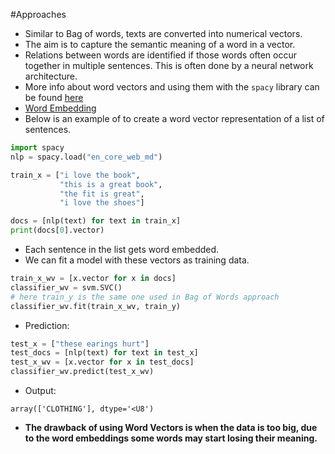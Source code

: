 #Approaches
- Similar to Bag of words, texts are converted into numerical vectors.
- The aim is to capture the semantic meaning of a word in a vector.
- Relations between words are identified if those words often occur together in multiple sentences. This is often done by a neural network architecture.
- More info about word vectors and using them with the `spacy` library can be found [here](https://spacy.io/api/vectors)
- [Word Embedding](https://machinelearningmastery.com/what-are-word-embeddings/)
- Below is an example of to create a word vector representation of a list of sentences.
```python
import spacy
nlp = spacy.load("en_core_web_md")

train_x = ["i love the book", 
		   "this is a great book", 
		   "the fit is great", 
		   "i love the shoes"]

docs = [nlp(text) for text in train_x]
print(docs[0].vector)
```
- Each sentence in the list gets word embedded.
- We can fit a model with these vectors as training data.
```python
train_x_wv = [x.vector for x in docs]
classifier_wv = svm.SVC()
# here train_y is the same one used in Bag of Words approach
classifier_wv.fit(train_x_wv, train_y)
```
- Prediction:
```python
test_x = ["these earings hurt"]
test_docs = [nlp(text) for text in test_x]
test_x_wv = [x.vector for x in test_docs]
classifier_wv.predict(test_x_wv)
```
- Output:
```
array(['CLOTHING'], dtype='<U8')
```
- <b>The drawback of using Word Vectors is when the data is too big, due to the word embeddings some words may start losing their meaning.</b>

